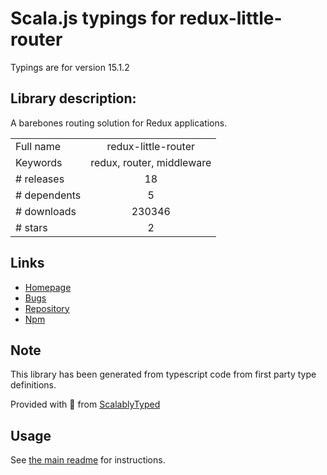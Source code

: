 
# Scala.js typings for redux-little-router

Typings are for version 15.1.2

## Library description:
A barebones routing solution for Redux applications.

|                    |                 |
| ------------------ | :-------------: |
| Full name          | redux-little-router |
| Keywords           | redux, router, middleware |
| # releases         | 18 |
| # dependents       | 5 |
| # downloads        | 230346 |
| # stars            | 2 |

## Links
- [Homepage](https://github.com/FormidableLabs/redux-little-router#readme)
- [Bugs](https://github.com/FormidableLabs/redux-little-router/issues)
- [Repository](https://github.com/FormidableLabs/redux-little-router)
- [Npm](https://www.npmjs.com/package/redux-little-router)
    


## Note
This library has been generated from typescript code from first party type definitions.

Provided with :purple_heart: from [ScalablyTyped](https://github.com/oyvindberg/ScalablyTyped)

## Usage
See [the main readme](../../readme.md) for instructions.


